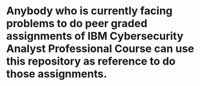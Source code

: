 # Anybody who is currently facing problems to do peer graded assignments of IBM Cybersecurity Analyst Professional Course can use this repository as reference to do those assignments.
